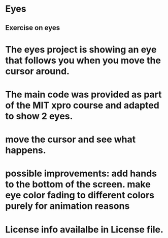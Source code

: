 # Eyes

## Exercise on eyes

# The eyes project is showing an eye that follows you when you move the cursor around.

# The main code was provided as part of the MIT xpro course and adapted to show 2 eyes.

# move the cursor and see what happens.

# possible improvements: add hands to the bottom of the screen. make eye color fading to different colors purely for animation reasons

# License info availalbe in License file.
 